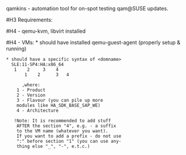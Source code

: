 qamkins - automation tool for on-spot 
testing qam@SUSE updates.

#H3 Requirements:

#H4 - qemu-kvm, libvirt installed

#H4 - VMs:
	* should have installed qemu-guest-agent
	  (properly setup & running)

	* should have a specific syntax of <domname>
	  SLE:11-SP4:HA:x86_64
	   1    2     3    4
		   1    2      3   4

	      ,where:
		1 - Product
		2 - Version
		3 - Flavour (you can pile up more
		modules like HA_SDK_BASE_SAP_WE)
		4 - Architecture

	   !Note: It is recommended to add stuff 
	    AFTER the section "4", e.g. - a suffix 
	    to the VM name (whatever you want).
	    If you want to add a prefix - do not use
	    ":" before section "1" (you can use any-
	    thing else "_", "-", e.t.c.)


 
